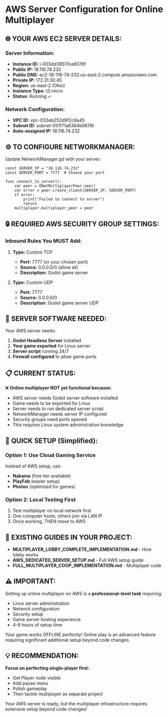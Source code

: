 # AWS Server Configuration for Online Multiplayer

## 🌐 YOUR AWS EC2 SERVER DETAILS:

### Server Information:
- **Instance ID:** i-003dd39517ce8076f
- **Public IP:** 18.116.74.232
- **Public DNS:** ec2-18-116-74-232.us-east-2.compute.amazonaws.com
- **Private IP:** 172.31.30.45
- **Region:** us-east-2 (Ohio)
- **Instance Type:** t3.micro
- **Status:** Running ✓

### Network Configuration:
- **VPC ID:** vpc-032eb252d9f2c6a45
- **Subnet ID:** subnet-051f71a6364b06116
- **Auto-assigned IP:** 18.116.74.232

## ⚙️ TO CONFIGURE NETWORKMANAGER:

Update NetworkManager.gd with your server:

```gdscript
const SERVER_IP = "18.116.74.232"
const SERVER_PORT = 7777  # Choose your port

func connect_to_server():
    var peer = ENetMultiplayerPeer.new()
    var error = peer.create_client(SERVER_IP, SERVER_PORT)
    if error:
        print("Failed to connect to server")
        return
    multiplayer.multiplayer_peer = peer
```

## 🔒 REQUIRED AWS SECURITY GROUP SETTINGS:

### Inbound Rules You MUST Add:
1. **Type:** Custom TCP
   - **Port:** 7777 (or your chosen port)
   - **Source:** 0.0.0.0/0 (allow all)
   - **Description:** Godot game server

2. **Type:** Custom UDP  
   - **Port:** 7777
   - **Source:** 0.0.0.0/0
   - **Description:** Godot game server UDP

## 🚀 SERVER SOFTWARE NEEDED:

Your AWS server needs:
1. **Godot Headless Server** installed
2. **Your game exported** for Linux server
3. **Server script** running 24/7
4. **Firewall configured** to allow game ports

## 📋 CURRENT STATUS:

❌ **Online multiplayer NOT yet functional because:**
- AWS server needs Godot server software installed
- Game needs to be exported for Linux
- Server needs to run dedicated server script
- NetworkManager needs server IP configured
- Security groups need ports opened
- This requires Linux system administration knowledge

## 🔧 QUICK SETUP (Simplified):

### Option 1: Use Cloud Gaming Service
Instead of AWS setup, use:
- **Nakama** (free tier available)
- **PlayFab** (easier setup)
- **Photon** (optimized for games)

### Option 2: Local Testing First
1. Test multiplayer on local network first
2. One computer hosts, others join via LAN IP
3. Once working, THEN move to AWS

## 📖 EXISTING GUIDES IN YOUR PROJECT:

- **MULTIPLAYER_LOBBY_COMPLETE_IMPLEMENTATION.md** - How lobby works
- **AWS_DEDICATED_SERVER_SETUP.md** - Full AWS setup guide
- **FULL_MULTIPLAYER_COOP_IMPLEMENTATION.md** - Multiplayer code

## ⚠️ IMPORTANT:

Setting up online multiplayer on AWS is a **professional-level task** requiring:
- Linux server administration
- Network configuration
- Security setup
- Game server hosting experience
- 4-8 hours of setup time

Your game works OFFLINE perfectly! Online play is an advanced feature requiring significant additional setup beyond code changes.

## 💡 RECOMMENDATION:

**Focus on perfecting single-player first:**
- Get Player node visible
- Add pause menu
- Polish gameplay
- Then tackle multiplayer as separate project

Your AWS server is ready, but the multiplayer infrastructure requires extensive setup beyond code changes!
